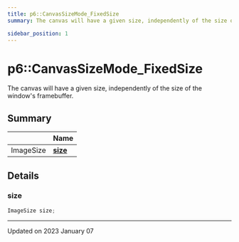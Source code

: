 ```yaml
---
title: p6::CanvasSizeMode_FixedSize
summary: The canvas will have a given size, independently of the size of the window's framebuffer. 

sidebar_position: 1
---
```


# p6::CanvasSizeMode_FixedSize



The canvas will have a given size, independently of the size of the window's framebuffer. 



## Summary

|                | Name           |
| -------------- | -------------- |
| ImageSize | **[size](/reference/Types/canvas_size_mode___fixed_size#size)**  |

## Details


### size

```cpp
ImageSize size;
```


-------------------------------

Updated on 2023 January 07